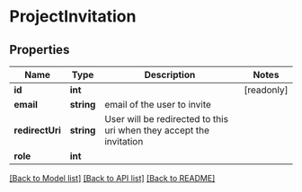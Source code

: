 # ProjectInvitation

## Properties
Name | Type | Description | Notes
------------ | ------------- | ------------- | -------------
**id** | **int** |  | [readonly] 
**email** | **string** | email of the user to invite | 
**redirectUri** | **string** | User will be redirected to this uri when they accept the invitation | 
**role** | **int** |  | 

[[Back to Model list]](../README.md#documentation-for-models) [[Back to API list]](../README.md#documentation-for-api-endpoints) [[Back to README]](../README.md)


